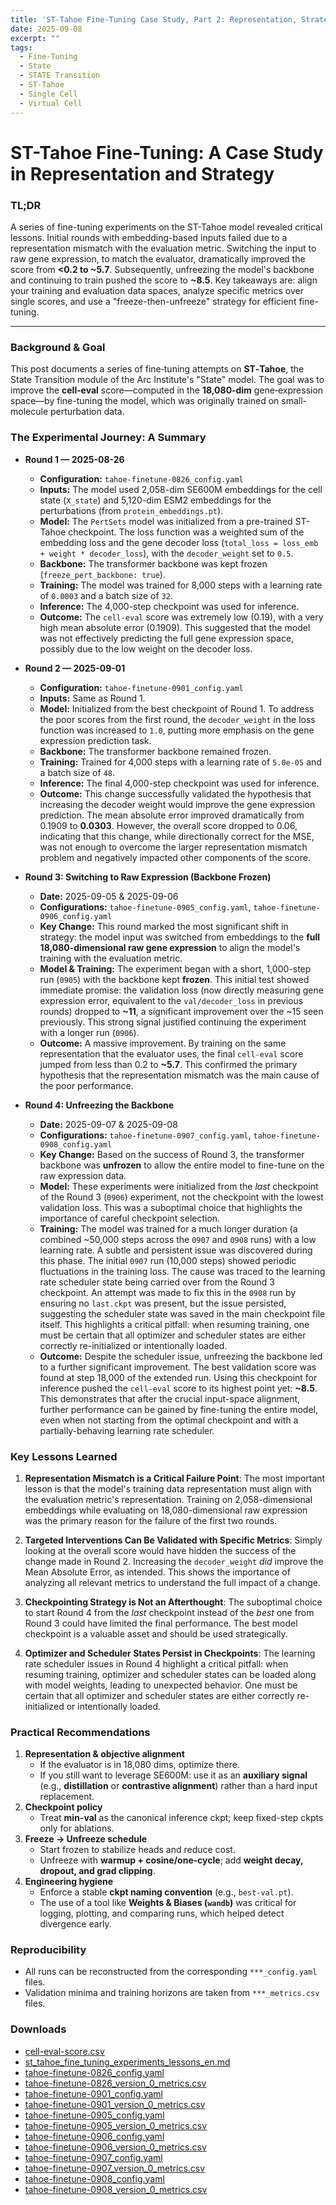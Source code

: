 ```yaml
---
title: 'ST-Tahoe Fine-Tuning Case Study, Part 2: Representation, Strategy, and Results'
date: 2025-09-08
excerpt: ""
tags:
  - Fine-Tuning
  - State
  - STATE Transition
  - ST-Tahoe
  - Single Cell
  - Virtual Cell
---
```


# ST-Tahoe Fine-Tuning: A Case Study in Representation and Strategy

### TL;DR
A series of fine-tuning experiments on the ST-Tahoe model revealed critical lessons. Initial rounds with embedding-based inputs failed due to a representation mismatch with the evaluation metric. Switching the input to raw gene expression, to match the evaluator, dramatically improved the score from **<0.2 to ~5.7**. Subsequently, unfreezing the model's backbone and continuing to train pushed the score to **~8.5**. Key takeaways are: align your training and evaluation data spaces, analyze specific metrics over single scores, and use a "freeze-then-unfreeze" strategy for efficient fine-tuning.

---

### Background & Goal
This post documents a series of fine‑tuning attempts on **ST‑Tahoe**, the State Transition module of the Arc Institute's "State" model. The goal was to improve the **cell‑eval** score—computed in the **18,080‑dim** gene‑expression space—by fine-tuning the model, which was originally trained on small-molecule perturbation data.

### The Experimental Journey: A Summary

- **Round 1 — 2025-08-26**
  - **Configuration:** `tahoe-finetune-0826_config.yaml`
  - **Inputs:** The model used 2,058-dim SE600M embeddings for the cell state (`X_state`) and 5,120-dim ESM2 embeddings for the perturbations (from `protein_embeddings.pt`).
  - **Model:** The `PertSets` model was initialized from a pre-trained ST-Tahoe checkpoint. The loss function was a weighted sum of the embedding loss and the gene decoder loss (`total_loss = loss_emb + weight * decoder_loss`), with the `decoder_weight` set to `0.5`.
  - **Backbone:** The transformer backbone was kept frozen (`freeze_pert_backbone: true`).
  - **Training:** The model was trained for 8,000 steps with a learning rate of `0.0003` and a batch size of `32`.
  - **Inference:** The 4,000-step checkpoint was used for inference.
  - **Outcome:** The `cell-eval` score was extremely low (0.19), with a very high mean absolute error (0.1909). This suggested that the model was not effectively predicting the full gene expression space, possibly due to the low weight on the decoder loss.

- **Round 2 — 2025-09-01**
  - **Configuration:** `tahoe-finetune-0901_config.yaml`
  - **Inputs:** Same as Round 1.
  - **Model:** Initialized from the best checkpoint of Round 1. To address the poor scores from the first round, the `decoder_weight` in the loss function was increased to `1.0`, putting more emphasis on the gene expression prediction task.
  - **Backbone:** The transformer backbone remained frozen.
  - **Training:** Trained for 4,000 steps with a learning rate of `5.0e-05` and a batch size of `48`.
  - **Inference:** The final 4,000-step checkpoint was used for inference.
  - **Outcome:** This change successfully validated the hypothesis that increasing the decoder weight would improve the gene expression prediction. The mean absolute error improved dramatically from 0.1909 to **0.0303**. However, the overall score dropped to 0.06, indicating that this change, while directionally correct for the MSE, was not enough to overcome the larger representation mismatch problem and negatively impacted other components of the score.

- **Round 3: Switching to Raw Expression (Backbone Frozen)**
  - **Date:** 2025-09-05 & 2025-09-06
  - **Configurations:** `tahoe-finetune-0905_config.yaml`, `tahoe-finetune-0906_config.yaml`
  - **Key Change:** This round marked the most significant shift in strategy: the model input was switched from embeddings to the **full 18,080-dimensional raw gene expression** to align the model's training with the evaluation metric.
  - **Model & Training:** The experiment began with a short, 1,000-step run (`0905`) with the backbone kept **frozen**. This initial test showed immediate promise: the validation loss (now directly measuring gene expression error, equivalent to the `val/decoder_loss` in previous rounds) dropped to **~11**, a significant improvement over the ~15 seen previously. This strong signal justified continuing the experiment with a longer run (`0906`).
  - **Outcome:** A massive improvement. By training on the same representation that the evaluator uses, the final `cell-eval` score jumped from less than 0.2 to **~5.7**. This confirmed the primary hypothesis that the representation mismatch was the main cause of the poor performance.

- **Round 4: Unfreezing the Backbone**
  - **Date:** 2025-09-07 & 2025-09-08
  - **Configurations:** `tahoe-finetune-0907_config.yaml`, `tahoe-finetune-0908_config.yaml`
  - **Key Change:** Based on the success of Round 3, the transformer backbone was **unfrozen** to allow the entire model to fine-tune on the raw expression data.
  - **Model:** These experiments were initialized from the *last* checkpoint of the Round 3 (`0906`) experiment, not the checkpoint with the lowest validation loss. This was a suboptimal choice that highlights the importance of careful checkpoint selection.
  - **Training:** The model was trained for a much longer duration (a combined ~50,000 steps across the `0907` and `0908` runs) with a low learning rate. A subtle and persistent issue was discovered during this phase. The initial `0907` run (10,000 steps) showed periodic fluctuations in the training loss. The cause was traced to the learning rate scheduler state being carried over from the Round 3 checkpoint. An attempt was made to fix this in the `0908` run by ensuring no `last.ckpt` was present, but the issue persisted, suggesting the scheduler state was saved in the main checkpoint file itself. This highlights a critical pitfall: when resuming training, one must be certain that all optimizer and scheduler states are either correctly re-initialized or intentionally loaded.
  - **Outcome:** Despite the scheduler issue, unfreezing the backbone led to a further significant improvement. The best validation score was found at step 18,000 of the extended run. Using this checkpoint for inference pushed the `cell-eval` score to its highest point yet: **~8.5**. This demonstrates that after the crucial input-space alignment, further performance can be gained by fine-tuning the entire model, even when not starting from the optimal checkpoint and with a partially-behaving learning rate scheduler.

### Key Lessons Learned

1.  **Representation Mismatch is a Critical Failure Point**: The most important lesson is that the model's training data representation must align with the evaluation metric's representation. Training on 2,058-dimensional embeddings while evaluating on 18,080-dimensional raw expression was the primary reason for the failure of the first two rounds.

2.  **Targeted Interventions Can Be Validated with Specific Metrics**: Simply looking at the overall score would have hidden the success of the change made in Round 2. Increasing the `decoder_weight` *did* improve the Mean Absolute Error, as intended. This shows the importance of analyzing all relevant metrics to understand the full impact of a change.

3.  **Checkpointing Strategy is Not an Afterthought**: The suboptimal choice to start Round 4 from the *last* checkpoint instead of the *best* one from Round 3 could have limited the final performance. The best model checkpoint is a valuable asset and should be used strategically.

4.  **Optimizer and Scheduler States Persist in Checkpoints**: The learning rate scheduler issues in Round 4 highlight a critical pitfall: when resuming training, optimizer and scheduler states can be loaded along with model weights, leading to unexpected behavior. One must be certain that all optimizer and scheduler states are either correctly re-initialized or intentionally loaded.

### Practical Recommendations

1. **Representation & objective alignment**
   - If the evaluator is in 18,080 dims, optimize there.
   - If you still want to leverage SE600M: use it as an **auxiliary signal** (e.g., **distillation** or **contrastive alignment**) rather than a hard input replacement.
2. **Checkpoint policy**
   - Treat **min-val** as the canonical inference ckpt; keep fixed-step ckpts only for ablations.
3. **Freeze → Unfreeze schedule**
   - Start frozen to stabilize heads and reduce cost.
   - Unfreeze with **warmup + cosine/one‑cycle**; add **weight decay, dropout, and grad clipping**.
4. **Engineering hygiene**
   - Enforce a stable **ckpt naming convention** (e.g., `best-val.pt`).
   - The use of a tool like **Weights & Biases (`wandb`)** was critical for logging, plotting, and comparing runs, which helped detect divergence early.

### Reproducibility
- All runs can be reconstructed from the corresponding `***_config.yaml` files.
- Validation minima and training horizons are taken from `***_metrics.csv` files.

### Downloads
- [cell-eval-score.csv](/files/tahoe-fine-tune/cell-eval-score.csv)
- [st_tahoe_fine_tuning_experiments_lessons_en.md](/files/tahoe-fine-tune/st_tahoe_fine_tuning_experiments_lessons_en.md)
- [tahoe-finetune-0826_config.yaml](/files/tahoe-fine-tune/tahoe-finetune-0826_config.yaml)
- [tahoe-finetune-0826_version_0_metrics.csv](/files/tahoe-fine-tune/tahoe-finetune-0826_version_0_metrics.csv)
- [tahoe-finetune-0901_config.yaml](/files/tahoe-fine-tune/tahoe-finetune-0901_config.yaml)
- [tahoe-finetune-0901_version_0_metrics.csv](/files/tahoe-fine-tune/tahoe-finetune-0901_version_0_metrics.csv)
- [tahoe-finetune-0905_config.yaml](/files/tahoe-fine-tune/tahoe-finetune-0905_config.yaml)
- [tahoe-finetune-0905_version_0_metrics.csv](/files/tahoe-fine-tune/tahoe-finetune-0905_version_0_metrics.csv)
- [tahoe-finetune-0906_config.yaml](/files/tahoe-fine-tune/tahoe-finetune-0906_config.yaml)
- [tahoe-finetune-0906_version_0_metrics.csv](/files/tahoe-fine-tune/tahoe-finetune-0906_version_0_metrics.csv)
- [tahoe-finetune-0907_config.yaml](/files/tahoe-fine-tune/tahoe-finetune-0907_config.yaml)
- [tahoe-finetune-0907_version_0_metrics.csv](/files/tahoe-fine-tune/tahoe-finetune-0907_version_0_metrics.csv)
- [tahoe-finetune-0908_config.yaml](/files/tahoe-fine-tune/tahoe-finetune-0908_config.yaml)
- [tahoe-finetune-0908_version_0_metrics.csv](/files/tahoe-fine-tune/tahoe-finetune-0908_version_0_metrics.csv)
